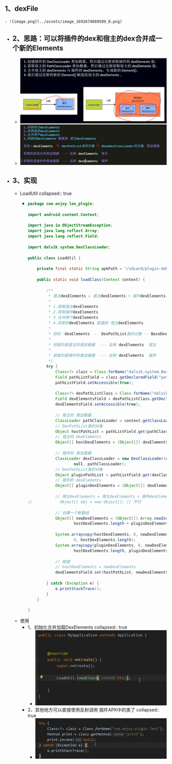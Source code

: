 ## 1、dexFile
	- ![image.png](../assets/image_1692674669589_0.png)
- ## 2、思路：可以将插件的dex和宿主的dex合并成一个新的Elements
	- ![image.png](../assets/image_1692674793589_0.png)
	- ![image.png](../assets/image_1692674923803_0.png)
- ## 3、实现
	- LoadUtil
	  collapsed:: true
		- ```java
		  package com.enjoy.leo_plugin;
		  
		  import android.content.Context;
		  
		  import java.io.ObjectStreamException;
		  import java.lang.reflect.Array;
		  import java.lang.reflect.Field;
		  
		  import dalvik.system.DexClassLoader;
		  
		  public class LoadUtil {
		  
		      private final static String apkPath = "/sdcard/plugin-debug.apk";
		  
		      public static void loadClass(Context context) {
		  
		          /**
		           * 宿主dexElements = 宿主dexElements + 插件dexElements
		           *
		           * 1.获取宿主dexElements
		           * 2.获取插件dexElements
		           * 3.合并两个dexElements
		           * 4.将新的dexElements 赋值到 宿主dexElements
		           *
		           * 目标：dexElements  -- DexPathList类的对象 -- BaseDexClassLoader的对象，类加载器
		           *
		           * 获取的是宿主的类加载器  --- 反射 dexElements  宿主
		           *
		           * 获取的是插件的类加载器  --- 反射 dexElements  插件
		           */
		          try {
		              Class<?> clazz = Class.forName("dalvik.system.BaseDexClassLoader");
		              Field pathListField = clazz.getDeclaredField("pathList");
		              pathListField.setAccessible(true);
		  
		              Class<?> dexPathListClass = Class.forName("dalvik.system.DexPathList");
		              Field dexElementsField = dexPathListClass.getDeclaredField("dexElements");
		              dexElementsField.setAccessible(true);
		  
		              // 宿主的 类加载器
		              ClassLoader pathClassLoader = context.getClassLoader();
		              // DexPathList类的对象
		              Object hostPathList = pathListField.get(pathClassLoader);
		              // 宿主的 dexElements
		              Object[] hostDexElements = (Object[]) dexElementsField.get(hostPathList);
		  
		              // 插件的 类加载器
		              ClassLoader dexClassLoader = new DexClassLoader(apkPath, context.getCacheDir().getAbsolutePath(),
		                      null, pathClassLoader);
		              // DexPathList类的对象
		              Object pluginPathList = pathListField.get(dexClassLoader);
		              // 插件的 dexElements
		              Object[] pluginDexElements = (Object[]) dexElementsField.get(pluginPathList);
		  
		              // 宿主dexElements = 宿主dexElements + 插件dexElements
		  //            Object[] obj = new Object[]; // 不行
		  
		              // 创建一个新数组
		              Object[] newDexElements = (Object[]) Array.newInstance(hostDexElements.getClass().getComponentType(),
		                      hostDexElements.length + pluginDexElements.length);
		  
		              System.arraycopy(hostDexElements, 0, newDexElements,
		                      0, hostDexElements.length);
		              System.arraycopy(pluginDexElements, 0, newDexElements,
		                      hostDexElements.length, pluginDexElements.length);
		  
		              // 赋值
		              // hostDexElements = newDexElements
		              dexElementsField.set(hostPathList, newDexElements);
		  
		          } catch (Exception e) {
		              e.printStackTrace();
		          }
		      }
		  
		  }
		  
		  ```
	- 使用
		- 1、初始化合并加载DexElements
		  collapsed:: true
			- ![image.png](../assets/image_1692675844356_0.png)
		- 2、其他地方可以直接使用反射调用 插件APK中的类了
		  collapsed:: true
			- ![image.png](../assets/image_1692675928829_0.png)
